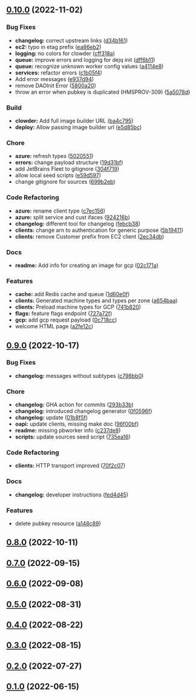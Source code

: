 <a name="0.10.0"></a>
## [0.10.0](https://github.com/RHEnVision/provisioning-backend/compare/0.9.0...0.10.0) (2022-11-02)

### Bug Fixes
- **changelog:** correct upstream links ([d34b161](https://github.com/RHEnVision/provisioning-backend/commit/d34b16184094fd51b11d1ad084b8a1201b910291))
- **ec2:** typo in etag prefix ([ea86eb2](https://github.com/RHEnVision/provisioning-backend/commit/ea86eb23c48c78fbd894100207aa4bfb59726030))
- **logging:** no colors for clowder ([cff318a](https://github.com/RHEnVision/provisioning-backend/commit/cff318a0ece63abe253915239e72fc9d51faf9ff))
- **queue:** improve errors and logging for dejq init ([dff6b11](https://github.com/RHEnVision/provisioning-backend/commit/dff6b11c7a17cc5f044d71064b83b9dbb00542c3))
- **queue:** recognize unknown worker config values ([a4114e8](https://github.com/RHEnVision/provisioning-backend/commit/a4114e8c304ebd9922d8da5e5c01b0962bf0c72c))
- **services:** refactor errors ([c1b05f4](https://github.com/RHEnVision/provisioning-backend/commit/c1b05f44a60580e3618446a19598c6a161401337))
- Add error messages ([e937d94](https://github.com/RHEnVision/provisioning-backend/commit/e937d948ad8faaddc5a4632cabbe93926360c412))
- remove DAOInit Error ([5800a20](https://github.com/RHEnVision/provisioning-backend/commit/5800a20aa4f6a768c6b533eea752fd010c88bb25))
- throw an error when pubkey is duplicated (HMSPROV-309) ([5a5078d](https://github.com/RHEnVision/provisioning-backend/commit/5a5078dd355b39d17bf2fc7a11ffc20f204e4ee8))

### Build
- **clowder:** Add full image builder URL ([ba4c795](https://github.com/RHEnVision/provisioning-backend/commit/ba4c795b25a1009c56f438e0f050e41e675ff843))
- **deploy:** Allow passing image builder url ([e5d85bc](https://github.com/RHEnVision/provisioning-backend/commit/e5d85bcf9564e43930b93d702b93baeda794803e))

### Chore
- **azure:** refresh types ([5020551](https://github.com/RHEnVision/provisioning-backend/commit/5020551e17ea64c9985c9b17b2e2398ade83423c))
- **errors:** change payload structure ([19d31bf](https://github.com/RHEnVision/provisioning-backend/commit/19d31bf974a9442d12f1119171ab93dc288e6392))
- add JetBrains Fleet to gitignore ([304f719](https://github.com/RHEnVision/provisioning-backend/commit/304f71943b638c69672ccd8917851f30995b8f9a))
- allow local seed scripts ([e59d597](https://github.com/RHEnVision/provisioning-backend/commit/e59d59702e03b1e6fa2cd6207e7730bd0dc3518b))
- change gitignore for sources ([699b2eb](https://github.com/RHEnVision/provisioning-backend/commit/699b2ebe7fdf2ba3bc0bc69dde32b1b1a604d07a))

### Code Refactoring
- **azure:** rename client type ([c7ec156](https://github.com/RHEnVision/provisioning-backend/commit/c7ec156c79d26ae1d1baa51c1871589ff839a7cb))
- **azure:** split service and cust ifaces ([924216b](https://github.com/RHEnVision/provisioning-backend/commit/924216b3e3eb5b8c1680116346889771d23152a6))
- **changelog:** different tool for changelog ([febcb38](https://github.com/RHEnVision/provisioning-backend/commit/febcb38efffad06ab590d848b52cce79059100f3))
- **clients:** change arn to authentication for generic purpose ([5b19411](https://github.com/RHEnVision/provisioning-backend/commit/5b19411b4fbef8030867fbfc4e49eecc0c65a56b))
- **clients:** remove Customer prefix from EC2 client ([2ec34db](https://github.com/RHEnVision/provisioning-backend/commit/2ec34dbc9867b72f90fb20a44f53a23f29350f0a))

### Docs
- **readme:** Add info for creating an image for gcp ([02c171a](https://github.com/RHEnVision/provisioning-backend/commit/02c171adabec92ab1fa998fc20f02bf1d6256912))

### Features
- **cache:** add Redis cache and queue ([1d60e0f](https://github.com/RHEnVision/provisioning-backend/commit/1d60e0f59a8e2f01fda1451546f36dd3044effa3))
- **clients:** Generated machine types and types per zone ([a654baa](https://github.com/RHEnVision/provisioning-backend/commit/a654baa0132724f6c1a5c34e8d3efdad9c826344))
- **clients:** Preload machine types for GCP ([741b820](https://github.com/RHEnVision/provisioning-backend/commit/741b8207c6ee22d95dc33c84ef001ac413f5e68a))
- **flags:** feature flags endpoint ([727a72f](https://github.com/RHEnVision/provisioning-backend/commit/727a72f86e5f0e89a9166ebb5dc74b5545fdfb27))
- **gcp:** add gcp request payload ([0c718cc](https://github.com/RHEnVision/provisioning-backend/commit/0c718cc6321fd965d055288514808f9b66ce110e))
- welcome HTML page ([a2fe12c](https://github.com/RHEnVision/provisioning-backend/commit/a2fe12cdde2d6c3525cb1e706dfc27e6ce2c4d36))


<a name="0.9.0"></a>
## [0.9.0](https://github.com/RHEnVision/provisioning-backend/compare/0.8.0...0.9.0) (2022-10-17)

### Bug Fixes
- **changelog:** messages without subtypes ([c798bb0](https://github.com/RHEnVision/provisioning-backend/commit/c798bb05455fa1721806ba07fe819e1aaadd6952))

### Chore
- **changelog:** GHA action for commits ([293b33b](https://github.com/RHEnVision/provisioning-backend/commit/293b33b24ce5c2b85ca53f7b147d6f30c0ad95f2))
- **changelog:** introduced changelog generator ([0f0596f](https://github.com/RHEnVision/provisioning-backend/commit/0f0596fec334070a96b593b120e1d1926ca10f8a))
- **changelog:** update ([01b8f5f](https://github.com/RHEnVision/provisioning-backend/commit/01b8f5f8daa15137a290e6304eeeebeb3268e76f))
- **oapi:** update clients, missing make doc ([96f00bf](https://github.com/RHEnVision/provisioning-backend/commit/96f00bf32c4eac694d85a7c3eb3f9560410a2814))
- **readme:** missing pbworker info ([c237de8](https://github.com/RHEnVision/provisioning-backend/commit/c237de871de7fea9c9b7260a20a886d731d8a067))
- **scripts:** update sources seed script ([735ea16](https://github.com/RHEnVision/provisioning-backend/commit/735ea16f2daff678183aa925288b2cc3d460698d))

### Code Refactoring
- **clients:** HTTP transport improved ([70f2c07](https://github.com/RHEnVision/provisioning-backend/commit/70f2c07b94afa001a3aceef5a33a8aea0f77d1d0))

### Docs
- **changelog:** developer instructions ([fed4d45](https://github.com/RHEnVision/provisioning-backend/commit/fed4d457d1f4db12b76927c7be8e6e7dd0ba6038))

### Features
- delete pubkey resource ([a148c89](https://github.com/RHEnVision/provisioning-backend/commit/a148c89124987b9c336d4340b93565098a768cbd))


<a name="0.8.0"></a>
## [0.8.0](https://github.com/RHEnVision/provisioning-backend/compare/0.7.0...0.8.0) (2022-10-11)


<a name="0.7.0"></a>
## [0.7.0](https://github.com/RHEnVision/provisioning-backend/compare/0.6.0...0.7.0) (2022-09-15)


<a name="0.6.0"></a>
## [0.6.0](https://github.com/RHEnVision/provisioning-backend/compare/0.5.0...0.6.0) (2022-09-08)


<a name="0.5.0"></a>
## [0.5.0](https://github.com/RHEnVision/provisioning-backend/compare/0.4.0...0.5.0) (2022-08-31)


<a name="0.4.0"></a>
## [0.4.0](https://github.com/RHEnVision/provisioning-backend/compare/0.3.0...0.4.0) (2022-08-22)


<a name="0.3.0"></a>
## [0.3.0](https://github.com/RHEnVision/provisioning-backend/compare/0.2.0...0.3.0) (2022-08-15)


<a name="0.2.0"></a>
## [0.2.0](https://github.com/RHEnVision/provisioning-backend/compare/0.1.0...0.2.0) (2022-07-27)


<a name="0.1.0"></a>
## [0.1.0](https://github.com/RHEnVision/provisioning-backend/compare/9d638e99279166b7f27e14feb9468e9b7c98a390...0.1.0) (2022-06-15)


